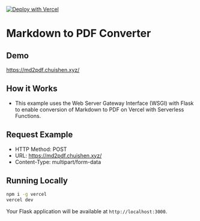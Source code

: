 [![Deploy with Vercel](https://vercel.com/button)](https://vercel.com/new/clone?repository-url=https%3A%2F%2Fgithub.com%2Fvercel%2Fexamples%2Ftree%2Fmain%2Fpython%2Fflask3&demo-title=Flask%203%20%2B%20Vercel&demo-description=Use%20Flask%203%20on%20Vercel%20with%20Serverless%20Functions%20using%20the%20Python%20Runtime.&demo-url=https%3A%2F%2Fflask3-python-template.vercel.app%2F&demo-image=https://assets.vercel.com/image/upload/v1669994156/random/flask.png)

# Markdown to PDF Converter

## Demo

https://md2pdf.chuishen.xyz/

## How it Works
- This example uses the Web Server Gateway Interface (WSGI) with Flask to enable conversion of Markdown to PDF on Vercel with Serverless Functions. 

## Request Example
- HTTP Method: POST
- URL: https://md2pdf.chuishen.xyz/
- Content-Type: multipart/form-data

## Running Locally

```bash
npm i -g vercel
vercel dev
```

Your Flask application will be available at `http://localhost:3000`.
